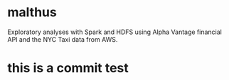 # malthus
Exploratory analyses with Spark and HDFS using Alpha Vantage financial API and the NYC Taxi data from AWS.

# this is a commit test